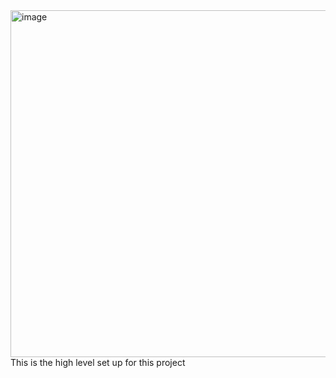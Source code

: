 <img width="765" height="555" alt="image" src="https://github.com/user-attachments/assets/ff21682d-6ca3-4bfa-bcfe-172806fd4752" />
This is the high level set up for this project
